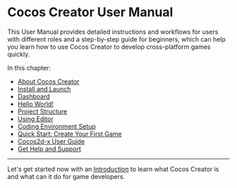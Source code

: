 # Cocos Creator User Manual

This User Manual provides detailed instructions and workflows for users with different roles and a step-by-step guide for beginners, which can help you learn how to use Cocos Creator to develop cross-platform games quickly.

In this chapter:

- [About Cocos Creator](introduction.md)
- [Install and Launch](install.md)
- [Dashboard](dashboard.md)
- [Hello World!](hello-world.md)
- [Project Structure](project-structure.md)
- [Using Editor](basics/editor-overview.md)
- [Coding Environment Setup](coding-setup.md)
- [Quick Start: Create Your First Game](quick-start.md)
- [Cocos2d-x User Guide](cocos2d-x-guide.md)
- [Get Help and Support](support.md)

---

Let's get started now with an [Introduction](introduction.md) to learn what Cocos Creator is and what can it do for game developers.